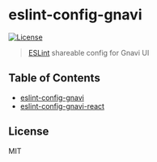 # eslint-config-gnavi

[![License](http://img.shields.io/npm/l/eslint-config-gnavi.svg?style=flat-square)](https://github.com/gurunavi-creators/eslint-config-gnavi)

> [ESLint](http://eslint.org/) shareable config for Gnavi UI

## Table of Contents

- [eslint-config-gnavi](https://github.com/gurunavi-creators/eslint-config-gnavi/packages/eslint-config-gnavi)
- [eslint-config-gnavi-react](https://github.com/gurunavi-creators/eslint-config-gnavi/packages/eslint-config-gnavi-react)

## License

MIT
